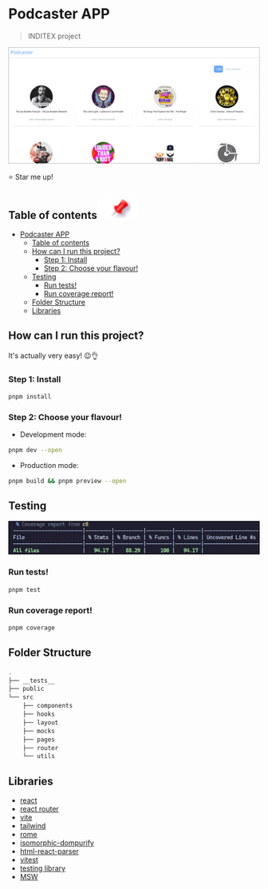 # Podcaster APP
> INDITEX project

![](https://github.com/alvaro17f/podcaster/blob/main/public/podcaster.gif)

:star: Star me up!

## Table of contents[![](https://raw.githubusercontent.com/aregtech/areg-sdk/master/docs/img/pin.svg)](#table-of-contents)
- [Podcaster APP](#podcaster-app)
  - [Table of contents](#table-of-contents)
  - [How can I run this project?](#how-can-i-run-this-project)
    - [Step 1: Install](#step-1-install)
    - [Step 2: Choose your flavour!](#step-2-choose-your-flavour)
  - [Testing](#testing)
    - [Run tests!](#run-tests)
    - [Run coverage report!](#run-coverage-report)
  - [Folder Structure](#folder-structure)
  - [Libraries](#libraries)



## How can I run this project?
It's actually very easy! 😉👌

### Step 1: Install
```sh
pnpm install
```

### Step 2: Choose your flavour!
- Development mode:
```sh
pnpm dev --open
```
- Production mode:
```sh
pnpm build && pnpm preview --open
```

## Testing
![](https://github.com/alvaro17f/podcaster/blob/main/public/coverage.png)

### Run tests!
```sh
pnpm test
```

### Run coverage report!
```sh
pnpm coverage
```

## Folder Structure
```sh
.
├── __tests__
├── public
└── src
    ├── components
    ├── hooks
    ├── layout
    ├── mocks
    ├── pages
    ├── router
    └── utils
```

## Libraries
- [react](https://react.dev/)
- [react router](https://reactrouter.com/)
- [vite](https://vitejs.dev/)
- [tailwind](https://tailwindcss.com/)
- [rome](https://rome.tools/)
- [isomorphic-dompurify](https://github.com/kkomelin/isomorphic-dompurify)
- [html-react-parser](https://github.com/remarkablemark/html-react-parser)
- [vitest](https://vitest.dev/)
- [testing library](https://testing-library.com/)
- [MSW](https://mswjs.io/)
